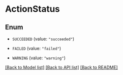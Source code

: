 # ActionStatus

## Enum


* `SUCCEEDED` (value: `"succeeded"`)

* `FAILED` (value: `"failed"`)

* `WARNING` (value: `"warning"`)


[[Back to Model list]](../README.md#documentation-for-models) [[Back to API list]](../README.md#documentation-for-api-endpoints) [[Back to README]](../README.md)


